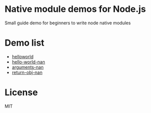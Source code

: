 # Native module demos for Node.js
Small guide demo for beginners to write node native modules

# Demo list
* [helloworld](https://github.com/lukywong/node-native-module-demo/tree/master/helloworld)
* [hello-world-nan](https://github.com/lukywong/node-native-module-demo/tree/master/helloworld-nan)
* [arguments-nan](https://github.com/lukywong/node-native-module-demo/tree/master/arguments-nan)
* [return-obj-nan](https://github.com/lukywong/node-native-module-demo/tree/master/return-obj-nan)

# License
MIT
